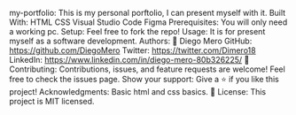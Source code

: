 my-portfolio:
  This is my personal porftolio, I can present myself with it.
Built With:
  HTML
  CSS
  Visual Studio Code
  Figma
Prerequisites:
  You will only need a working pc.
Setup:
  Feel free to fork the repo!
Usage:
  It is for present myself as a software development.
Authors:
👤 Diego Mero
  GitHub: https://github.com/DiegoMero
  Twitter: https://twitter.com/Dimero18
  LinkedIn: https://www.linkedin.com/in/diego-mero-80b326225/
🤝 Contributing:
  Contributions, issues, and feature requests are welcome!
  Feel free to check the issues page.
Show your support:
  Give a ⭐️ if you like this project!
Acknowledgments:
  Basic html and css basics.
📝 License:
  This project is MIT licensed.